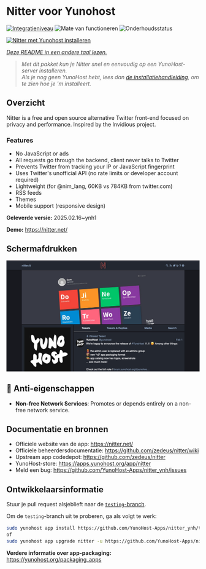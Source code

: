<!--
NB: Deze README is automatisch gegenereerd door <https://github.com/YunoHost/apps/tree/master/tools/readme_generator>
Hij mag NIET handmatig aangepast worden.
-->

# Nitter voor Yunohost

[![Integratieniveau](https://apps.yunohost.org/badge/integration/nitter)](https://ci-apps.yunohost.org/ci/apps/nitter/)
![Mate van functioneren](https://apps.yunohost.org/badge/state/nitter)
![Onderhoudsstatus](https://apps.yunohost.org/badge/maintained/nitter)

[![Nitter met Yunohost installeren](https://install-app.yunohost.org/install-with-yunohost.svg)](https://install-app.yunohost.org/?app=nitter)

*[Deze README in een andere taal lezen.](./ALL_README.md)*

> *Met dit pakket kun je Nitter snel en eenvoudig op een YunoHost-server installeren.*  
> *Als je nog geen YunoHost hebt, lees dan [de installatiehandleiding](https://yunohost.org/install), om te zien hoe je 'm installeert.*

## Overzicht

Nitter is a free and open source alternative Twitter front-end focused on privacy and performance.
Inspired by the Invidious project.

### Features

- No JavaScript or ads
- All requests go through the backend, client never talks to Twitter
- Prevents Twitter from tracking your IP or JavaScript fingerprint
- Uses Twitter's unofficial API (no rate limits or developer account required)
- Lightweight (for @nim_lang, 60KB vs 784KB from twitter.com)
- RSS feeds
- Themes
- Mobile support (responsive design)


**Geleverde versie:** 2025.02.16~ynh1

**Demo:** <https://nitter.net/>

## Schermafdrukken

![Schermafdrukken van Nitter](./doc/screenshots/screenshot.png)

## :red_circle: Anti-eigenschappen

- **Non-free Network Services**: Promotes or depends entirely on a non-free network service.

## Documentatie en bronnen

- Officiele website van de app: <https://nitter.net/>
- Officiele beheerdersdocumentatie: <https://github.com/zedeus/nitter/wiki>
- Upstream app codedepot: <https://github.com/zedeus/nitter>
- YunoHost-store: <https://apps.yunohost.org/app/nitter>
- Meld een bug: <https://github.com/YunoHost-Apps/nitter_ynh/issues>

## Ontwikkelaarsinformatie

Stuur je pull request alsjeblieft naar de [`testing`-branch](https://github.com/YunoHost-Apps/nitter_ynh/tree/testing).

Om de `testing`-branch uit te proberen, ga als volgt te werk:

```bash
sudo yunohost app install https://github.com/YunoHost-Apps/nitter_ynh/tree/testing --debug
of
sudo yunohost app upgrade nitter -u https://github.com/YunoHost-Apps/nitter_ynh/tree/testing --debug
```

**Verdere informatie over app-packaging:** <https://yunohost.org/packaging_apps>
